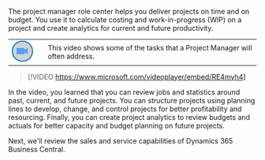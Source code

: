 ﻿The project manager role center helps you deliver projects on time and on budget. You use it to calculate costing and work-in-progress (WIP) on a project and create analytics for current and future productivity.

|  |  |
| ------------ | ------------- | 
| ![Icon indicating play video](../media/video-icon.png) |This video shows some of the tasks that a Project Manager will often address.|
 
> [!VIDEO https://www.microsoft.com/videoplayer/embed/RE4myh4]

In the video, you learned that you can review jobs and statistics around past, current, and future projects. You can structure projects using planning lines to develop, change, and control projects for better profitability and resourcing. Finally, you can create project analytics to review budgets and actuals for better capacity and budget planning on future projects.

Next, we'll review the sales and service capabilities of Dynamics 365 Business Central.
